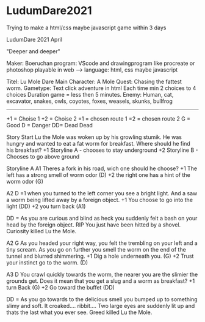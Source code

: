 # LudumDare2021
Trying to make a html/css maybe javascript game within 3 days

LudumDare 2021 April

"Deeper and deeper"

Maker: Boeruchan
program: VScode and drawingprogram like procreate or photoshop
playable in web --> language: html, css maybe javascript

Titel: Lu Mole Dare
Main Character: A Mole
Quest: Chasing the fattest worm.
Gametype: Text click adventure in html
Each time min 2 choices to 4 choices
Duration game = less then 5 minutes.
Enemy: Human, cat, excavator, snakes, owls, coyotes, foxes, weasels, skunks, bullfrog

-----------------------------
+1 = Choise 1
+2 = Choise 2
=1 = chosen route 1
=2 = chosen route 2
G = Good
D = Danger
DD= Dead Dead

Story
Start
Lu the Mole was woken up by his growling stumik. He was hungry and wanted to eat a fat worm for breakfast. Where should he find his breakfast?
+1 Storyline A - chooses to stay underground
+2 Storyline B - Chooses to go above ground

Storyline A
A1
Theres a fork in his road, wich one should he choose?
+1 The left has a strong smell of worm odor (D)
+2 the right one has a hint of the worm odor (G)

A2 D
=1 when you turned to the left corner you see a bright light. And a saw a worm being lifted away by a foreign object.
+1 You choose to go into the light (DD)
+2 you turn back (A1)

DD = As you are curious and blind as heck you suddenly felt a bash on your head by the foreign object.
RIP You just have been hitted by a shovel.
Curiosity killed Lu the Mole.

A2 G
As you headed your right way, you felt the trembling on your left and a tiny scream.
As you go on further you smell the worm on the end of the tunnel and blurred shimmering.
+1 Dig a hole underneath you. (G)
+2 Trust your instinct go to the worm. (D)

A3 D
You crawl quickly towards the worm, the nearer you are the slimier the grounds get. Does it mean that you get a slug and a worm as breakfast?
+1 turn Back (G)
+2 Go toward the buffet (DD)

DD = As you go towards to the delicious smell you bumped up to something slimy and soft.
It croaked.... ribbit.... Two large eyes are suddenly lit up and thats the last what you ever see.
Greed killed Lu the Mole.




